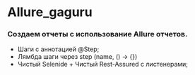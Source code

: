 # Allure_gaguru
### Создаем отчеты с использование Allure отчетов.
* Шаги с аннотацией @Step;
* Лямбда шаги через step (name, () -> {})
* Чистый Selenide + Чистый Rest-Assured c листенерами;



